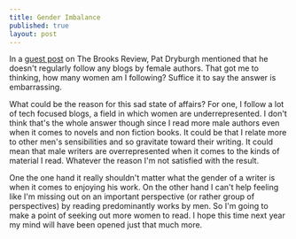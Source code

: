 ```yaml
---
title: Gender Imbalance
published: true
layout: post
---
```


In a [guest post](http://brooksreview.net/2013/02/empty/ "The Brooks Review") on The Brooks Review, Pat Dryburgh mentioned that he doesn't regularly follow any blogs by female authors. That got me to thinking, how many women am I following? Suffice it to say the answer is embarrassing. 

What could be the reason for this sad state of affairs? For one, I follow a lot of tech focused blogs, a field in which women are underrepresented. I don't think that's the whole answer though since I read more male authors even when it comes to novels and non fiction books. It could be that I relate more to other men's sensibilities and so gravitate toward their writing. It could mean that male writers are overrepresented  when it comes to the kinds of material I read. Whatever the reason I'm not satisfied with the result. 

One the one hand it really shouldn't matter what the gender of a writer is when it comes to enjoying his work. On the other hand I can't help feeling like I'm missing out on an important perspective (or rather group of perspectives) by reading predominantly works by men. So I'm going to make a point of seeking out more women to read. I hope this time next year my mind will have been opened just that much more. 